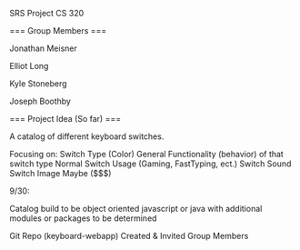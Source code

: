 SRS Project
CS 320

=== Group Members ===

Jonathan Meisner

Elliot Long

Kyle Stoneberg

Joseph Boothby


=== Project Idea (So far) ===

A catalog of different keyboard switches. 

Focusing on:
    Switch Type (Color)
        General Functionality (behavior) of that switch type
    Normal Switch Usage (Gaming, FastTyping, ect.)
    Switch Sound
    Switch Image
    Maybe ($$$)

9/30:

Catalog build to be object oriented javascript or java with additional modules or packages to be determined

Git Repo (keyboard-webapp) Created & Invited Group Members